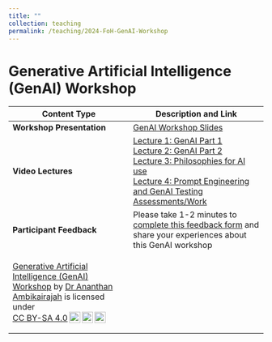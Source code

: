 ```yaml
---
title: ""
collection: teaching
permalink: /teaching/2024-FoH-GenAI-Workshop
---
```


# Generative Artificial Intelligence (GenAI) Workshop 

| Content Type            | Description and Link |
|------------------------|-------------------------------------|
| **Workshop Presentation**     | [GenAI Workshop Slides](GenAI/Ambikairajah_FoH_GenAI_Workshop_2024.pdf) |
| **Video Lectures**     | [Lecture 1: GenAI Part 1](https://youtu.be/Hdz1stBY5ag) <br> [Lecture 2: GenAI Part 2](https://youtu.be/bh_BvZD8mrE) <br> [Lecture 3: Philosophies for AI use](https://youtu.be/wD-6viUk2Ys) <br> [Lecture 4: Prompt Engineering and GenAI Testing Assessments/Work](https://youtu.be/mJklI-DgPSE) |
| **Participant Feedback**   | Please take 1-2 minutes to [complete this feedback form](https://forms.office.com/r/kmEq54qWtG) and share your experiences about this GenAI workshop|
|<p xmlns:cc="http://creativecommons.org/ns#" xmlns:dct="http://purl.org/dc/terms/"><a property="dct:title" rel="cc:attributionURL" href="https://ananthanambikairajah.com/teaching/">Generative Artificial Intelligence (GenAI) Workshop</a> by <a rel="cc:attributionURL dct:creator" property="cc:attributionName" href="https://ananthanambikairajah.com/">Dr Ananthan Ambikairajah</a> is licensed under <a href="https://creativecommons.org/licenses/by-sa/4.0/?ref=chooser-v1" target="_blank" rel="license noopener noreferrer" style="display:inline-block;">CC BY-SA 4.0<img style="height:22px!important;margin-left:3px;vertical-align:text-bottom;" src="https://mirrors.creativecommons.org/presskit/icons/cc.svg?ref=chooser-v1" alt=""><img style="height:22px!important;margin-left:3px;vertical-align:text-bottom;" src="https://mirrors.creativecommons.org/presskit/icons/by.svg?ref=chooser-v1" alt=""><img style="height:22px!important;margin-left:3px;vertical-align:text-bottom;" src="https://mirrors.creativecommons.org/presskit/icons/sa.svg?ref=chooser-v1" alt=""></a></p>|

